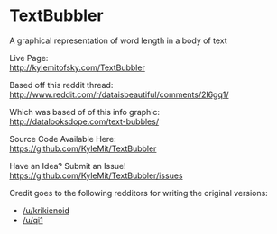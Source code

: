TextBubbler
===========

A graphical representation of word length in a body of text

Live Page:  
http://kylemitofsky.com/TextBubbler

Based off this reddit thread:  
http://www.reddit.com/r/dataisbeautiful/comments/2l6gq1/

Which was based of of this info graphic:  
http://datalooksdope.com/text-bubbles/

Source Code Available Here:  
https://github.com/KyleMit/TextBubbler

Have an Idea? Submit an Issue!  
https://github.com/KyleMit/TextBubbler/issues

Credit goes to the following redditors for writing the original versions:

* [/u/krikienoid](http://www.reddit.com/user/krikienoid)
* [/u/qi1](http://www.reddit.com/user/qi1)
